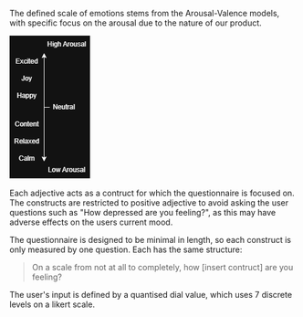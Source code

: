 The defined scale of emotions stems from the Arousal-Valence models, with specific focus on the arousal due to the nature of our product. 

<img src="./arousalModel.png">

Each adjective acts as a contruct for which the questionnaire is focused on. The constructs are restricted to positive adjective to avoid asking the user questions such as "How depressed are you feeling?", as this may have adverse effects on the users current mood.

The questionnaire is designed to be minimal in length, so each construct is only measured by one question. Each has the same structure:

> On a scale from not at all to completely, how [insert contruct] are you feeling?

The user's input is defined by a quantised dial value, which uses 7 discrete levels on a likert scale.